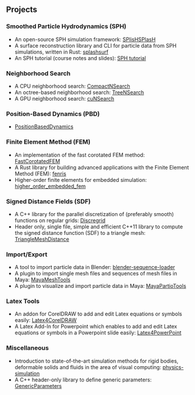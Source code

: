 ## Projects

### Smoothed Particle Hydrodynamics (SPH)

* An open-source SPH simulation framework: [SPlisHSPlasH](https://splishsplash.physics-simulation.org/)
* A surface reconstruction library and CLI for particle data from SPH simulations, written in Rust: [splashsurf](https://splashsurf.physics-simulation.org/)
* An SPH tutorial (course notes and slides): [SPH tutorial](https://sph-tutorial.physics-simulation.org/)

### Neighborhood Search

* A CPU neighborhood search: [CompactNSearch](https://github.com/InteractiveComputerGraphics/CompactNSearch)
* An octree-based neighborhood search: [TreeNSearch](https://github.com/InteractiveComputerGraphics/TreeNSearch)
* A GPU neighborhood search: [cuNSearch](https://github.com/InteractiveComputerGraphics/cuNSearch)

### Position-Based Dynamics (PBD)

* [PositionBasedDynamics](https://github.com/InteractiveComputerGraphics/PositionBasedDynamics)

### Finite Element Method (FEM)

* An implementation of the fast corotated FEM method: [FastCorotatedFEM](https://github.com/InteractiveComputerGraphics/FastCorotatedFEM)
* A Rust library for building advanced applications with the Finite Element Method (FEM): [fenris](https://github.com/InteractiveComputerGraphics/fenris)
* Higher-order finite elements for embedded simulation: [higher_order_embedded_fem](https://github.com/InteractiveComputerGraphics/higher_order_embedded_fem)

### Signed Distance Fields (SDF)

* A C++ library for the parallel discretization of (preferably smooth) functions on regular grids: [Discregrid](https://github.com/InteractiveComputerGraphics/Discregrid)
* Header only, single file, simple and efficient C++11 library to compute the signed distance function (SDF) to a triangle mesh: [TriangleMeshDistance](https://github.com/InteractiveComputerGraphics/TriangleMeshDistance)

### Import/Export

* A tool to import particle data in Blender: [blender-sequence-loader](https://github.com/InteractiveComputerGraphics/blender-sequence-loader)
* A plugin to import single mesh files and sequences of mesh files in Maya: [MayaMeshTools](https://github.com/InteractiveComputerGraphics/MayaMeshTools)
* A plugin to visualize and import particle data in Maya: [MayaPartioTools](https://github.com/InteractiveComputerGraphics/MayaPartioTools)

### Latex Tools

* An addon for CorelDRAW to add and edit Latex equations or symbols easily: [Latex4CorelDRAW](https://github.com/InteractiveComputerGraphics/Latex4CorelDRAW)
* A Latex Add-In for Powerpoint which enables to add and edit Latex equations or symbols in a Powerpoint slide easily: [Latex4PowerPoint](https://github.com/InteractiveComputerGraphics/Latex4PowerPoint)

### Miscellaneous

* Introduction to state-of-the-art simulation methods for rigid bodies, deformable solids and fluids in the area of visual computing: [physics-simulation](https://github.com/InteractiveComputerGraphics/physics-simulation)
* A C++ header-only library to define generic parameters: [GenericParameters](https://github.com/InteractiveComputerGraphics/GenericParameters)